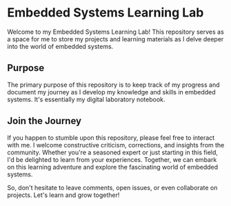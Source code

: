 # Embedded Systems Learning Lab

Welcome to my Embedded Systems Learning Lab! This repository serves as a space for me to store my projects and learning materials as I delve deeper into the world of embedded systems. 

## Purpose

The primary purpose of this repository is to keep track of my progress and document my journey as I develop my knowledge and skills in embedded systems. It's essentially my digital laboratory notebook.

## Join the Journey

If you happen to stumble upon this repository, please feel free to interact with me. I welcome constructive criticism, corrections, and insights from the community. Whether you're a seasoned expert or just starting in this field, I'd be delighted to learn from your experiences. Together, we can embark on this learning adventure and explore the fascinating world of embedded systems.

So, don't hesitate to leave comments, open issues, or even collaborate on projects. Let's learn and grow together!
